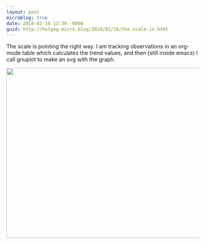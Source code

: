 ```yaml
---
layout: post
microblog: true
date: 2018-02-16 12:39 -0000
guid: http://helgeg.micro.blog/2018/02/16/the-scale-is.html
---
```

The scale is pointing the right way. I am tracking observations in an org-mode table which calculates the trend values, and then (still inside emacs) I call gnuplot to make an svg with the graph. 

<img src="http://microblog.helgegudmundsen.com/uploads/2018/edff7f756b.jpg" width="600" height="445" />

